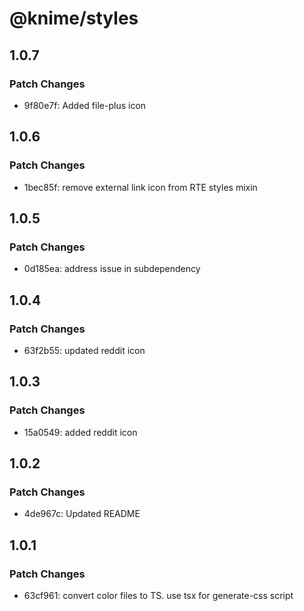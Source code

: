 # @knime/styles

## 1.0.7

### Patch Changes

- 9f80e7f: Added file-plus icon

## 1.0.6

### Patch Changes

- 1bec85f: remove external link icon from RTE styles mixin

## 1.0.5

### Patch Changes

- 0d185ea: address issue in subdependency

## 1.0.4

### Patch Changes

- 63f2b55: updated reddit icon

## 1.0.3

### Patch Changes

- 15a0549: added reddit icon

## 1.0.2

### Patch Changes

- 4de967c: Updated README

## 1.0.1

### Patch Changes

- 63cf961: convert color files to TS. use tsx for generate-css script
